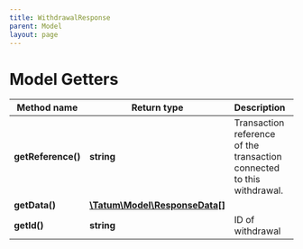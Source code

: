 ```yaml
---
title: WithdrawalResponse
parent: Model
layout: page
---
```


# Model Getters

Method name | Return type | Description | Notes
------------ | ------------- | ------------- | -------------
**getReference()** | **string** | Transaction reference of the transaction connected to this withdrawal. | [optional]
**getData()** | [**\Tatum\Model\ResponseData[]**](../ResponseData) |  | [optional]
**getId()** | **string** | ID of withdrawal | [optional]


